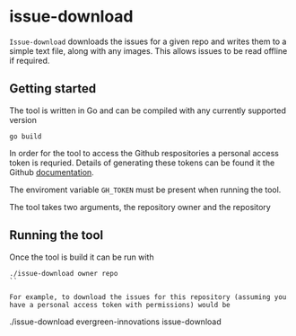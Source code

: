 # issue-download

`Issue-download` downloads the issues for a given repo and writes them to a simple text file, along
with any images. This allows issues to be read offline if required.

## Getting started
The tool is written in Go and can be compiled with any currently supported version


```
go build
```

In order for the tool to access the Github respositories a personal access token is requried. Details
of generating these tokens can be found it the Github [documentation](https://docs.github.com/en/authentication/keeping-your-account-and-data-secure/managing-your-personal-access-tokens).

The enviroment variable `GH_TOKEN` must be present when running the tool.

The tool takes two arguments, the repository owner and the repository

## Running the tool
Once the tool is build it can be run with

```
./issue-download owner repo
``

For example, to download the issues for this repository (assuming you have a personal access token with permissions) would be

```
./issue-download evergreen-innovations issue-download
```
